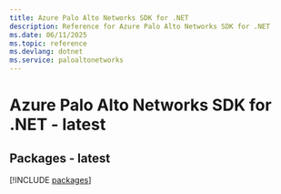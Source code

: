 ```yaml
---
title: Azure Palo Alto Networks SDK for .NET
description: Reference for Azure Palo Alto Networks SDK for .NET
ms.date: 06/11/2025
ms.topic: reference
ms.devlang: dotnet
ms.service: paloaltonetworks
---
```

# Azure Palo Alto Networks SDK for .NET - latest
## Packages - latest
[!INCLUDE [packages](palo-alto-networks-index.md)]